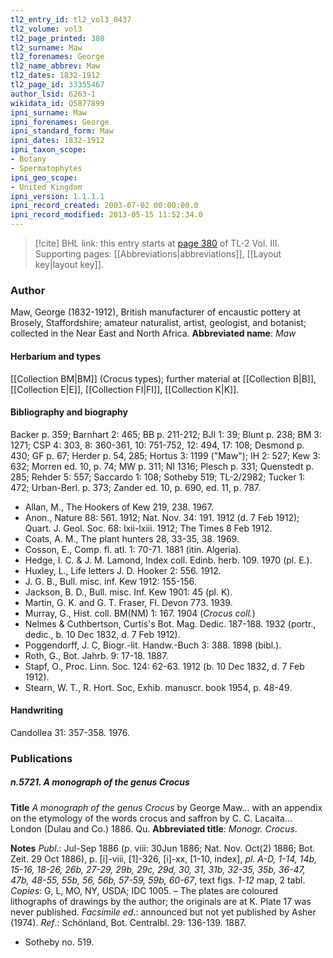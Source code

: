 ```yaml
---
tl2_entry_id: tl2_vol3_0437
tl2_volume: vol3
tl2_page_printed: 380
tl2_surname: Maw
tl2_forenames: George
tl2_name_abbrev: Maw
tl2_dates: 1832-1912
tl2_page_id: 33355467
author_lsid: 6263-1
wikidata_id: Q5877899
ipni_surname: Maw
ipni_forenames: George
ipni_standard_form: Maw
ipni_dates: 1832-1912
ipni_taxon_scope: 
- Botany
- Spermatophytes
ipni_geo_scope: 
- United Kingdom
ipni_version: 1.1.1.1
ipni_record_created: 2003-07-02 00:00:00.0
ipni_record_modified: 2013-05-15 11:52:34.0
---
```



> [!cite] BHL link: this entry starts at [page 380](https://www.biodiversitylibrary.org/page/33355467) of TL-2 Vol. III.
> Supporting pages: [[Abbreviations|abbreviations]], [[Layout key|layout key]].

### Author

Maw, George (1832-1912), British manufacturer of encaustic pottery at Brosely, Staffordshire; amateur naturalist, artist, geologist, and botanist; collected in the Near East and North Africa. 
**Abbreviated name**: *Maw*

#### Herbarium and types

[[Collection BM|BM]] (Crocus types); further material at [[Collection B|B]], [[Collection E|E]], [[Collection FI|FI]], [[Collection K|K]].

#### Bibliography and biography

Backer p. 359; Barnhart 2: 465; BB p. 211-212; BJI 1: 39; Blunt p. 238; BM 3: 1271; CSP 4: 303, 8: 360-361, 10: 751-752, 12: 494, 17: 108; Desmond p. 430; GF p. 67; Herder p. 54, 285; Hortus 3: 1199 ("Maw"); IH 2: 527; Kew 3: 632; Morren ed. 10, p. 74; MW p. 311; NI 1316; Plesch p. 331; Quenstedt p. 285; Rehder 5: 557; Saccardo 1: 108; Sotheby 519; TL-2/2982; Tucker 1: 472; Urban-Berl. p. 373; Zander ed. 10, p. 690, ed. 11, p. 787.
- Allan, M., The Hookers of Kew 219, 238. 1967.
- Anon., Nature 88: 561. 1912; Nat. Nov. 34: 191. 1912 (d. 7 Feb 1912); Quart. J. Geol. Soc. 68: lxii-lxiii. 1912; The Times 8 Feb 1912.
- Coats, A. M., The plant hunters 28, 33-35, 38. 1969.
- Cosson, E., Comp. fl. atl. 1: 70-71. 1881 (itin. Algeria).
- Hedge, I. C. & J. M. Lamond, Index coll. Edinb. herb. 109. 1970 (pl. E.).
- Huxley, L., Life letters J. D. Hooker 2: 556. 1912.
- J. G. B., Bull. misc. inf. Kew 1912: 155-156.
- Jackson, B. D., Bull. misc. Inf. Kew 1901: 45 (pl. K).
- Martin, G. K. and G. T. Fraser, Fl. Devon 773. 1939.
- Murray, G., Hist. coll. BM(NM) 1: 167. 1904 (*Crocus coll.*)
- Nelmes & Cuthbertson, Curtis's Bot. Mag. Dedic. 187-188. 1932 (portr., dedic., b. 10 Dec 1832, d. 7 Feb 1912).
- Poggendorff, J. C, Biogr.-lit. Handw.-Buch 3: 388. 1898 (bibl.).
- Roth, G., Bot. Jahrb. 9: 17-18. 1887.
- Stapf, O., Proc. Linn. Soc. 124: 62-63. 1912 (b. 10 Dec 1832, d. 7 Feb 1912).
- Stearn, W. T., R. Hort. Soc, Exhib. manuscr. book 1954, p. 48-49.

#### Handwriting

Candollea 31: 357-358. 1976.

### Publications

##### n.5721. A monograph of the genus Crocus

**Title**
*A monograph of the genus Crocus* by George Maw... with an appendix on the etymology of the words crocus and saffron by C. C. Lacaita... London (Dulau and Co.) 1886. Qu.
**Abbreviated title**: *Monogr. Crocus*.

**Notes**
*Publ*.: Jul-Sep 1886 (p. viii: 30Jun 1886; Nat. Nov. Oct(2) 1886; Bot. Zeit. 29 Oct 1886), p. \[i\]-viii, \[1\]-326, \[i\]-xx, \[1-10, index\], *pl. A-D, 1-14, 14b, 15-16, 18-26, 26b, 27-29, 29b, 29c, 29d, 30, 31, 31b, 32-35, 35b, 36-47, 47b, 48-55, 55b, 56, 56b, 57-59, 59b, 60-67*, text figs. *1-12* map, 2 tabl. *Copies*: G, L, MO, NY, USDA; IDC 1005. – The plates are coloured lithographs of drawings by the author; the originals are at K. Plate 17 was never published.
*Facsimile ed*.: announced but not yet published by Asher (1974).
*Ref*.: Schönland, Bot. Centralbl. 29: 136-139. 1887.
- Sotheby no. 519.

